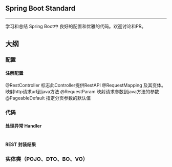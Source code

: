 ﻿## Spring Boot Standard
---
学习和总结 Spring Boot中 良好的配置和优雅的代码。欢迎讨论和PR。


## 大纲
### 配置
#### 注解配置
@RestController 标志此Controller提供RestAPI
@RequestMapping 及其变体。映射http请求url到java方法
@RequestParam 映射请求参数到java方法的参数
@PageableDefault 指定分页参数的默认值


### 代码

#### 处理异常 Handler
```

```


#### REST 封装结果

### 实体类（POJO、DTO、BO、VO）

